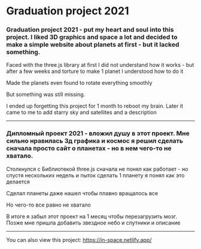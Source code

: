 # Graduation project 2021

### Graduation project 2021 - put my heart and soul into this project. I liked 3D graphics and space a lot and decided to make a simple website about planets at first - but it lacked something.

Faced with the three.js library at first I did not understand how it works - but after a few weeks and torture to make 1 planet I understood how to do it 

Made the planets even found to rotate everything smoothly 

But something was still missing. 

I ended up forgetting this project for 1 month to reboot my brain.  Later it came to me to add starry sky and satellites and a description 

---
### Дипломный проект 2021 - вложил душу в этот проект. Мне сильно нравилась 3д графика и космос я решил сделать сначала просто сайт о планетах - но в нем чего-то не хватало.

Столкнулся с Библиотекой three.js сначала не понял как работает - но спустя нескольких недель и пыток сделать 1 планету я понял как это делается 

Сделал планеты даже нашел чтобы плавно вращалось все 

Но чего-то все равно не хватало 

В итоге я забыл этот проект на 1 месяц чтобы перезагрузить мозг.  Позже мне пришла добавить звездное небо и спутники и описание 

---
You can also view this project:
https://in-space.netlify.app/
